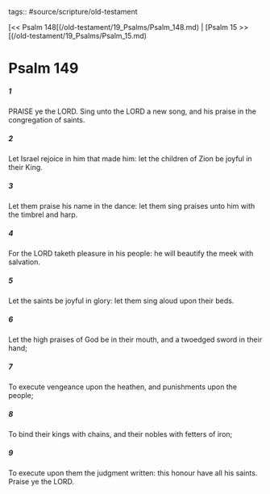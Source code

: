 tags:: #source/scripture/old-testament

[<< Psalm 148[(/old-testament/19_Psalms/Psalm_148.md) | [Psalm 15 >>[(/old-testament/19_Psalms/Psalm_15.md)

# Psalm 149

##### 1

PRAISE ye the LORD. Sing unto the LORD a new song, and his praise in the congregation of saints.

##### 2

Let Israel rejoice in him that made him: let the children of Zion be joyful in their King.

##### 3

Let them praise his name in the dance: let them sing praises unto him with the timbrel and harp.

##### 4

For the LORD taketh pleasure in his people: he will beautify the meek with salvation.

##### 5

Let the saints be joyful in glory: let them sing aloud upon their beds.

##### 6

Let the high praises of God be in their mouth, and a twoedged sword in their hand;

##### 7

To execute vengeance upon the heathen, and punishments upon the people;

##### 8

To bind their kings with chains, and their nobles with fetters of iron;

##### 9

To execute upon them the judgment written: this honour have all his saints. Praise ye the LORD.
